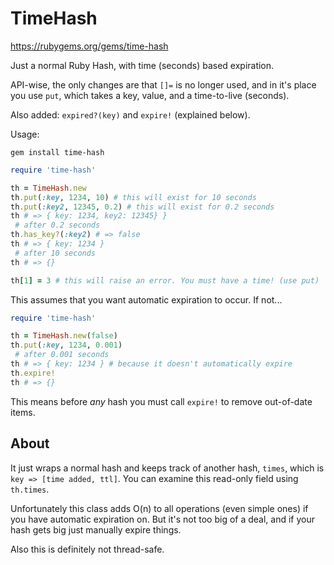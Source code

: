 TimeHash
========

https://rubygems.org/gems/time-hash

Just a normal Ruby Hash, with time (seconds) based expiration.

API-wise, the only changes are that `[]=` is no longer used, and in it's place
you use `put`, which takes a key, value, and a time-to-live (seconds).

Also added: `expired?(key)` and `expire!` (explained below).

Usage:

~~~
gem install time-hash
~~~

~~~ruby
require 'time-hash'

th = TimeHash.new
th.put(:key, 1234, 10) # this will exist for 10 seconds
th.put(:key2, 12345, 0.2) # this will exist for 0.2 seconds
th # => { key: 1234, key2: 12345} }
 # after 0.2 seconds
th.has_key?(:key2) # => false
th # => { key: 1234 }
 # after 10 seconds
th # => {}

th[1] = 3 # this will raise an error. You must have a time! (use put)

~~~

This assumes that you want automatic expiration to occur. If not...

~~~ruby
require 'time-hash'

th = TimeHash.new(false)
th.put(:key, 1234, 0.001)
 # after 0.001 seconds
th # => { key: 1234 } # because it doesn't automatically expire
th.expire!
th # => {}
~~~

This means before *any* hash you must call `expire!` to remove out-of-date items.

About
-----

It just wraps a normal hash and keeps track of another hash, `times`, which is `key => [time added, ttl]`.
You can examine this read-only field using `th.times`.

Unfortunately this class adds O(n) to all operations (even simple ones) if you have automatic expiration on. But it's not too big of a deal, and if your hash gets big just manually expire things.

Also this is definitely not thread-safe.


